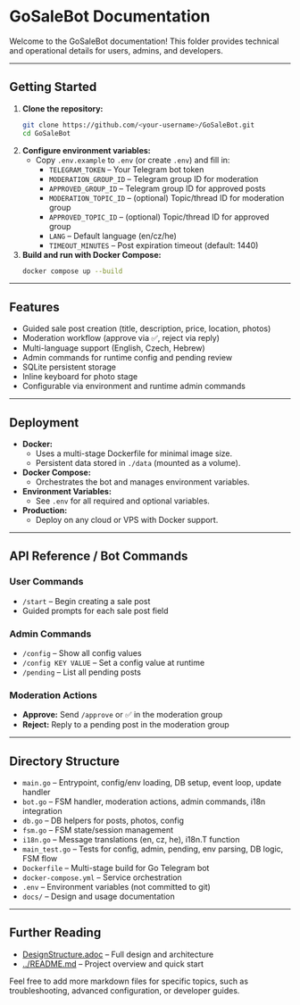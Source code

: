 # GoSaleBot Documentation

Welcome to the GoSaleBot documentation! This folder provides technical and operational details for users, admins, and developers.

---

## Getting Started

1. **Clone the repository:**
   ```sh
   git clone https://github.com/<your-username>/GoSaleBot.git
   cd GoSaleBot
   ```
2. **Configure environment variables:**
   - Copy `.env.example` to `.env` (or create `.env`) and fill in:
     - `TELEGRAM_TOKEN` – Your Telegram bot token
     - `MODERATION_GROUP_ID` – Telegram group ID for moderation
     - `APPROVED_GROUP_ID` – Telegram group ID for approved posts
     - `MODERATION_TOPIC_ID` – (optional) Topic/thread ID for moderation group
     - `APPROVED_TOPIC_ID` – (optional) Topic/thread ID for approved group
     - `LANG` – Default language (en/cz/he)
     - `TIMEOUT_MINUTES` – Post expiration timeout (default: 1440)
3. **Build and run with Docker Compose:**
   ```sh
   docker compose up --build
   ```

---

## Features

- Guided sale post creation (title, description, price, location, photos)
- Moderation workflow (approve via ✅, reject via reply)
- Multi-language support (English, Czech, Hebrew)
- Admin commands for runtime config and pending review
- SQLite persistent storage
- Inline keyboard for photo stage
- Configurable via environment and runtime admin commands

---

## Deployment

- **Docker:**
  - Uses a multi-stage Dockerfile for minimal image size.
  - Persistent data stored in `./data` (mounted as a volume).
- **Docker Compose:**
  - Orchestrates the bot and manages environment variables.
- **Environment Variables:**
  - See `.env` for all required and optional variables.
- **Production:**
  - Deploy on any cloud or VPS with Docker support.

---

## API Reference / Bot Commands

### User Commands
- `/start` – Begin creating a sale post
- Guided prompts for each sale post field

### Admin Commands
- `/config` – Show all config values
- `/config KEY VALUE` – Set a config value at runtime
- `/pending` – List all pending posts

### Moderation Actions
- **Approve:** Send `/approve` or ✅ in the moderation group
- **Reject:** Reply to a pending post in the moderation group

---

## Directory Structure

- `main.go` – Entrypoint, config/env loading, DB setup, event loop, update handler
- `bot.go` – FSM handler, moderation actions, admin commands, i18n integration
- `db.go` – DB helpers for posts, photos, config
- `fsm.go` – FSM state/session management
- `i18n.go` – Message translations (en, cz, he), i18n.T function
- `main_test.go` – Tests for config, admin, pending, env parsing, DB logic, FSM flow
- `Dockerfile` – Multi-stage build for Go Telegram bot
- `docker-compose.yml` – Service orchestration
- `.env` – Environment variables (not committed to git)
- `docs/` – Design and usage documentation

---

## Further Reading

- [DesignStructure.adoc](./DesignStructure.adoc) – Full design and architecture
- [../README.md](../README.md) – Project overview and quick start

Feel free to add more markdown files for specific topics, such as troubleshooting, advanced configuration, or developer guides.

